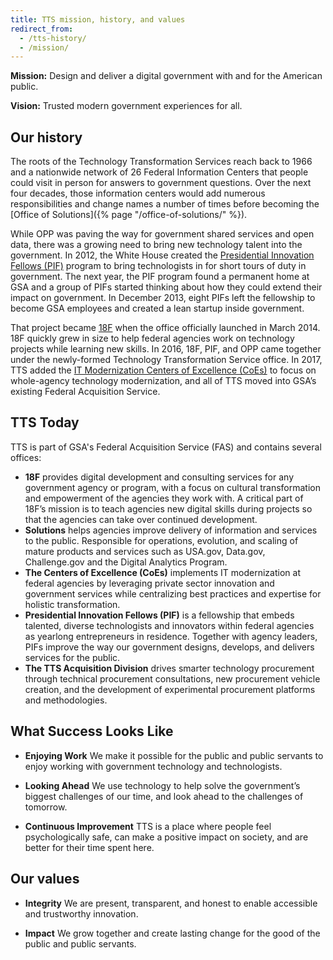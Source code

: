 ```yaml
---
title: TTS mission, history, and values
redirect_from:
  - /tts-history/
  - /mission/
---
```


**Mission:** Design and deliver a digital government with and for the American
public.

**Vision:** Trusted modern government experiences for all.

## Our history

The roots of the Technology Transformation Services reach back to 1966 and a
nationwide network of 26 Federal Information Centers that people could visit in
person for answers to government questions. Over the next four decades, those
information centers would add numerous responsibilities and change names a
number of times before becoming the [Office of
Solutions]({% page "/office-of-solutions/" %}).

While OPP was paving the way for government shared services and open data, there
was a growing need to bring new technology talent into the government. In 2012,
the White House created the
[Presidential Innovation Fellows (PIF)](https://presidentialinnovationfellows.gov/)
program to bring technologists in for short tours of duty in government. The
next year, the PIF program found a permanent home at GSA and a group of PIFs
started thinking about how they could extend their impact on government. In
December 2013, eight PIFs left the fellowship to become GSA employees and
created a lean startup inside government.

That project became [18F](https://18f.gsa.gov/) when the office officially
launched in March 2014. 18F quickly grew in size to help federal agencies work
on technology projects while learning new skills. In 2016, 18F, PIF, and OPP
came together under the newly-formed Technology Transformation Service office.
In 2017, TTS added the
[IT Modernization Centers of Excellence (CoEs)](https://coe.gsa.gov/) to focus
on whole-agency technology modernization, and all of TTS moved into GSA’s
existing Federal Acquisition Service.

## TTS Today

TTS is part of GSA's Federal Acquisition Service (FAS) and contains several
offices:

- **18F** provides digital development and consulting services for any
  government agency or program, with a focus on cultural transformation and
  empowerment of the agencies they work with. A critical part of 18F’s mission
  is to teach agencies new digital skills during projects so that the agencies
  can take over continued development.
- **Solutions** helps agencies improve delivery of information and services to
  the public. Responsible for operations, evolution, and scaling of mature
  products and services such as USA.gov, Data.gov, Challenge.gov and the Digital
  Analytics Program.
- **The Centers of Excellence (CoEs)** implements IT modernization at federal
  agencies by leveraging private sector innovation and government services while
  centralizing best practices and expertise for holistic transformation.
- **Presidential Innovation Fellows (PIF)** is a fellowship that embeds
  talented, diverse technologists and innovators within federal agencies as
  yearlong entrepreneurs in residence. Together with agency leaders, PIFs
  improve the way our government designs, develops, and delivers services for
  the public.
- **The TTS Acquisition Division** drives smarter technology procurement through
  technical procurement consultations, new procurement vehicle creation, and the
  development of experimental procurement platforms and methodologies.

## What Success Looks Like

- **Enjoying Work**
  We make it possible for the public and public servants to enjoy working with
  government technology and technologists.

- **Looking Ahead**
  We use technology to help solve the government’s biggest challenges of our
  time, and look ahead to the challenges of tomorrow.

- **Continuous Improvement**
  TTS is a place where people feel psychologically safe, can make a positive
  impact on society, and are better for their time spent here.

## Our values

- **Integrity**
   We are present, transparent, and honest to enable accessible and trustworthy innovation.

- **Impact**
   We grow together and create lasting change for the good of the public and public
  servants.
